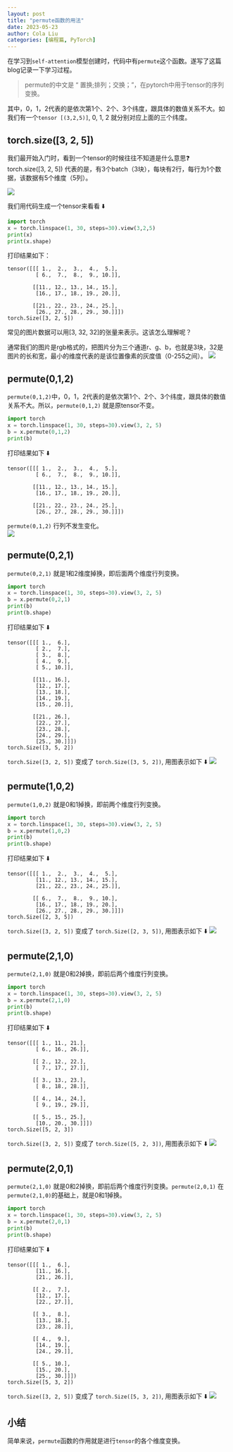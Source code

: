 ```yaml
---
layout: post
title: "permute函数的用法"
date: 2023-05-23
author: Cola Liu
categories: [编程篇, PyTorch]
---
```



在学习到`self-attention`模型创建时，代码中有`permute`这个函数。遂写了这篇blog记录一下学习过程。

> permute的中文是 “ 置换;排列；交换；”，在pytorch中用于tensor的序列变换。

其中，0，1，2代表的是依次第1个、2个、3个纬度，跟具体的数值关系不大。如我们有一个`tensor [(3,2,5)]`, 0, 1, 2 就分别对应上面的三个纬度。

## torch.size([3, 2, 5])

我们最开始入门时，看到一个tensor的时候往往不知道是什么意思❓
torch.size([3, 2, 5]) 代表的是，有3个batch（3块），每块有2行，每行为1个数据，该数据有5个维度（5列）。

<img src="/assets/imgs/ai/PyTorch/permute/325.png" style="display:block;"/>

我们用代码生成一个tensor来看看 ⬇️

```python
import torch
x = torch.linspace(1, 30, steps=30).view(3,2,5)
print(x)
print(x.shape)
```

打印结果如下：

```
tensor([[[ 1.,  2.,  3.,  4.,  5.],
         [ 6.,  7.,  8.,  9., 10.]],

        [[11., 12., 13., 14., 15.],
         [16., 17., 18., 19., 20.]],

        [[21., 22., 23., 24., 25.],
         [26., 27., 28., 29., 30.]]])
torch.Size([3, 2, 5])
```

常见的图片数据可以用[3, 32, 32]的张量来表示。这该怎么理解呢？

通常我们的图片是rgb格式的，把图片分为三个通道r、g、b，也就是3块，32是图片的长和宽，最小的维度代表的是该位置像素的灰度值（0-255之间）。
<img src="/assets/imgs/ai/PyTorch/permute/33232.png" />

## permute(0,1,2)

`permute(0,1,2)`中，0，1，2代表的是依次第1个、2个、3个纬度，跟具体的数值关系不大。所以，`permute(0,1,2)` 就是原tensor不变。

```python
import torch
x = torch.linspace(1, 30, steps=30).view(3, 2, 5)
b = x.permute(0,1,2)
print(b)
```

打印结果如下 ⬇️

```
tensor([[[ 1.,  2.,  3.,  4.,  5.],
         [ 6.,  7.,  8.,  9., 10.]],

        [[11., 12., 13., 14., 15.],
         [16., 17., 18., 19., 20.]],

        [[21., 22., 23., 24., 25.],
         [26., 27., 28., 29., 30.]]])
```

`permute(0,1,2)` 行列不发生变化。
<img src="/assets/imgs/ai/PyTorch/permute/permute012.png" style="display:block;" />

## permute(0,2,1)

`permute(0,2,1)` 就是1和2维度掉换，即后面两个维度行列变换。

```python
import torch
x = torch.linspace(1, 30, steps=30).view(3, 2, 5)
b = x.permute(0,2,1)
print(b)
print(b.shape)
```

打印结果如下 ⬇️

```
tensor([[[ 1.,  6.],
         [ 2.,  7.],
         [ 3.,  8.],
         [ 4.,  9.],
         [ 5., 10.]],

        [[11., 16.],
         [12., 17.],
         [13., 18.],
         [14., 19.],
         [15., 20.]],

        [[21., 26.],
         [22., 27.],
         [23., 28.],
         [24., 29.],
         [25., 30.]]])
torch.Size([3, 5, 2])
```

`torch.Size([3, 2, 5])` 变成了 `torch.Size([3, 5, 2])`, 用图表示如下 ⬇️
<img src="/assets/imgs/ai/PyTorch/permute/permute021.png" />

## permute(1,0,2)

`permute(1,0,2)` 就是0和1掉换，即前两个维度行列变换。

```python
import torch
x = torch.linspace(1, 30, steps=30).view(3, 2, 5)
b = x.permute(1,0,2)
print(b)
print(b.shape)
```

打印结果如下 ⬇️

```
tensor([[[ 1.,  2.,  3.,  4.,  5.],
         [11., 12., 13., 14., 15.],
         [21., 22., 23., 24., 25.]],

        [[ 6.,  7.,  8.,  9., 10.],
         [16., 17., 18., 19., 20.],
         [26., 27., 28., 29., 30.]]])
torch.Size([2, 3, 5])
```

`torch.Size([3, 2, 5])` 变成了 `torch.Size([2, 3, 5])`, 用图表示如下 ⬇️
<img src="/assets/imgs/ai/PyTorch/permute/permute102.png" />

## permute(2,1,0)

`permute(2,1,0)` 就是0和2掉换，即前后两个维度行列变换。

```python
import torch
x = torch.linspace(1, 30, steps=30).view(3, 2, 5)
b = x.permute(2,1,0)
print(b)
print(b.shape)
```

打印结果如下 ⬇️

```
tensor([[[ 1., 11., 21.],
         [ 6., 16., 26.]],

        [[ 2., 12., 22.],
         [ 7., 17., 27.]],

        [[ 3., 13., 23.],
         [ 8., 18., 28.]],

        [[ 4., 14., 24.],
         [ 9., 19., 29.]],

        [[ 5., 15., 25.],
         [10., 20., 30.]]])
torch.Size([5, 2, 3])
```

`torch.Size([3, 2, 5])` 变成了 `torch.Size([5, 2, 3])`, 用图表示如下 ⬇️
<img src="/assets/imgs/ai/PyTorch/permute/permute210.png" />

## permute(2,0,1)

`permute(2,1,0)` 就是0和2掉换，即前后两个维度行列变换。`permute(2,0,1)` 在`permute(2,1,0)`的基础上，就是0和1掉换。

```python
import torch
x = torch.linspace(1, 30, steps=30).view(3, 2, 5)
b = x.permute(2,0,1)
print(b)
print(b.shape)
```

打印结果如下 ⬇️

```
tensor([[[ 1.,  6.],
         [11., 16.],
         [21., 26.]],

        [[ 2.,  7.],
         [12., 17.],
         [22., 27.]],

        [[ 3.,  8.],
         [13., 18.],
         [23., 28.]],

        [[ 4.,  9.],
         [14., 19.],
         [24., 29.]],

        [[ 5., 10.],
         [15., 20.],
         [25., 30.]]])
torch.Size([5, 3, 2])
```

`torch.Size([3, 2, 5])` 变成了 `torch.Size([5, 3, 2])`, 用图表示如下 ⬇️
<img src="/assets/imgs/ai/PyTorch/permute/permute201.png" />

## 小结

简单来说，`permute`函数的作用就是进行`tensor`的各个维度变换。
